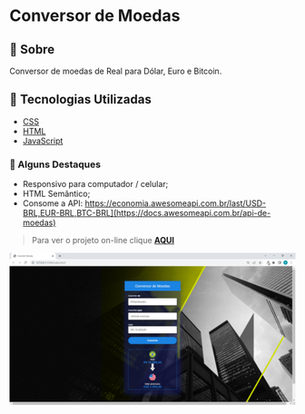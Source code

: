 # Conversor de Moedas

## 📝 Sobre

Conversor de moedas de Real para Dólar, Euro e Bitcoin.

## 🚀 Tecnologias Utilizadas

-   [CSS](https://developer.mozilla.org/en-US/docs/Web/CSS)
-   [HTML](https://developer.mozilla.org/en-US/docs/Web/HTML)
-   [JavaScript](https://developer.mozilla.org/en-US/docs/Web/javascript)

### 📌 Alguns Destaques

- Responsivo para computador / celular;
- HTML Semântico;
- Consome a API: https://economia.awesomeapi.com.br/last/USD-BRL,EUR-BRL,BTC-BRL](https://docs.awesomeapi.com.br/api-de-moedas)

> Para ver o projeto on-line clique **[AQUI](https://raquelferreira1.github.io/Conversor-de-Moedas/)**

<img src="https://github.com/raquelferreira1/Conversor-de-Moedas/blob/master/img/print-tela.png?raw=true">

